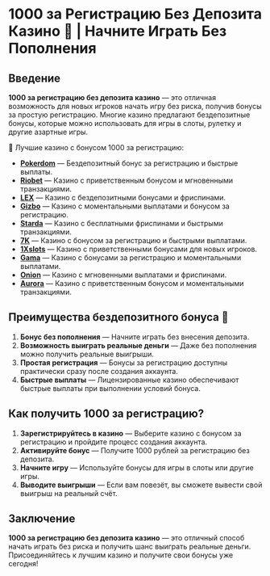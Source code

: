 # 1000 за Регистрацию Без Депозита Казино 🎁 | Начните Играть Без Пополнения

## Введение

**1000 за регистрацию без депозита казино** — это отличная возможность для новых игроков начать игру без риска, получив бонусы за простую регистрацию. Многие казино предлагают бездепозитные бонусы, которые можно использовать для игры в слоты, рулетку и другие азартные игры.

🎰 Лучшие казино с бонусом 1000 за регистрацию:

- **[Pokerdom](https://brandplay.link/4k77v2yx)** — Бездепозитный бонус за регистрацию и быстрые выплаты.
- **[Riobet](https://brandplay.link/7xBLTPyj)** — Казино с приветственным бонусом и мгновенными транзакциями.
- **[LEX](https://brandplay.link/zW4hdDFV)** — Казино с бездепозитными бонусами и фриспинами.
- **[Gizbo](https://brandplay.link/bprXw4YV)** — Казино с моментальными выплатами и бонусом за регистрацию.
- **[Starda](https://brandplay.link/fB7xwRFL)** — Казино с бесплатными фриспинами и быстрыми транзакциями.
- **[7K](https://brandplay.link/BvQyFShp)** — Казино с бонусом за регистрацию и быстрыми выплатами.
- **[1Xslots](https://brandplay.link/hSB1khtr)** — Казино с приветственными бонусами для новых игроков.
- **[Gama](https://brandplay.link/j6NMKsDz)** — Казино с бонусами за регистрацию и моментальными выплатами.
- **[Onion](https://brandplay.link/zBGRVpQ9)** — Казино с мгновенными выплатами и фриспинами.
- **[Aurora](https://10trafic-stat2.com/click/668546556bcc6313411604bd/6766/13032/subaccount)** — Казино с приветственным бонусом и моментальными транзакциями.

## Преимущества бездепозитного бонуса 🎁

1. **Бонус без пополнения** — Начните играть без внесения депозита.
2. **Возможность выиграть реальные деньги** — Даже без пополнения можно получить реальные выигрыши.
3. **Простая регистрация** — Бонусы за регистрацию доступны практически сразу после создания аккаунта.
4. **Быстрые выплаты** — Лицензированные казино обеспечивают быстрые выплаты при выполнении условий бонуса.

## Как получить 1000 за регистрацию?

1. **Зарегистрируйтесь в казино** — Выберите казино с бонусом за регистрацию и пройдите процесс создания аккаунта.
2. **Активируйте бонус** — Получите 1000 рублей за регистрацию без депозита.
3. **Начните игру** — Используйте бонусы для игры в слоты или другие игры.
4. **Выводите выигрыши** — Если вам повезёт, вы сможете вывести свой выигрыш на реальный счёт.

## Заключение

**1000 за регистрацию без депозита казино** — это отличный способ начать играть без риска и получить шанс выиграть реальные деньги. Присоединяйтесь к лучшим казино и получите свои бонусы уже сегодня!
